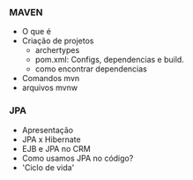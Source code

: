 

### MAVEN

- O que é
- Criação de projetos
  - archertypes
  - pom.xml: Configs, dependencias e build.
  - como encontrar dependencias
- Comandos mvn
- arquivos mvnw

### JPA

- Apresentação
- JPA x Hibernate
- EJB e JPA no CRM
- Como usamos JPA no código?
- 'Ciclo de vida'
